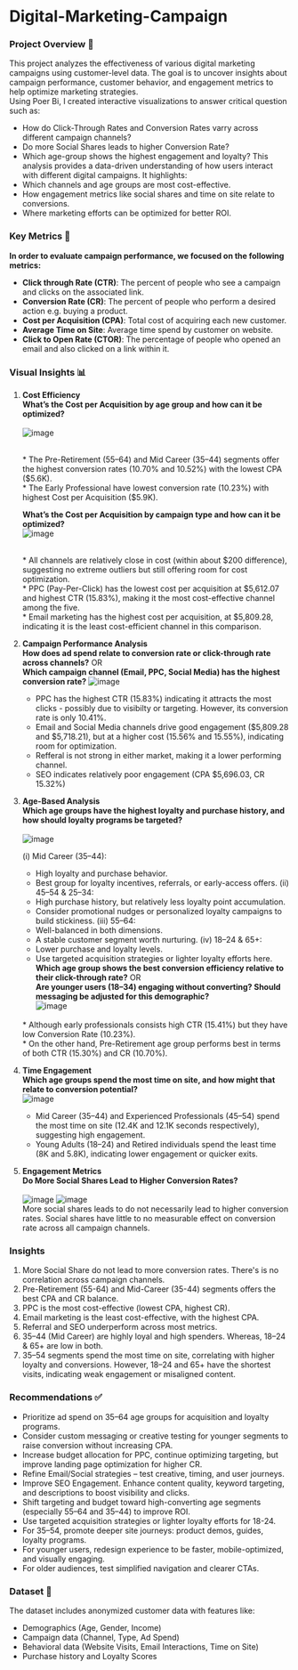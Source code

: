 # Digital-Marketing-Campaign
### Project Overview 📝
This project analyzes the effectiveness of various digital marketing campaigns using customer-level data. The goal is to uncover insights about campaign performance, customer behavior, and engagement metrics to help optimize marketing strategies.<br>
Using Poer Bi, I created interactive visualizations to answer critical question such as: <br>
* How do Click-Through Rates and Conversion Rates varry across different campaign channels? <br>
* Do more Social Shares leads to higher Conversion Rate? <br>
* Which age-group shows the highest engagement and loyalty?
This analysis provides a data-driven understanding of how users interact with different digital campaigns. It highlights:
* Which channels and age groups are most cost-effective.
* How engagement metrics like social shares and time on site relate to conversions.
* Where marketing efforts can be optimized for better ROI.
### Key Metrics 📌
**In order to evaluate campaign performance, we focused on the following metrics:** <br>
* **Click through Rate (CTR)**: The percent of people who see a campaign and clicks on the associated link. <br>
* **Conversion Rate (CR)**: The percent of people who perform a desired action e.g. buying a product. <br>
* **Cost per Acquisition (CPA)**: Total cost of acquiring each new customer.<br>
* **Average Time on Site**: Average time spend by customer on website. <br>
* **Click to Open Rate (CTOR)**: The percentage of people who opened an email and also clicked on a link within it.
### Visual Insights 📊
1. **Cost Efficiency**
   <br>**What’s the Cost per Acquisition by age group and how can it be optimized?** <br> <br>
   ![image](https://github.com/user-attachments/assets/d62eeee1-7cb5-476c-a00c-537ef17b940d)

   <br>
   * The Pre-Retirement (55–64) and Mid Career (35–44) segments offer the highest conversion rates (10.70% and 10.52%) with the lowest CPA ($5.6K). <br> 
   * The Early Professional have lowest conversion rate (10.23%) with highest Cost per Acquisition ($5.9K).
   
   **What’s the Cost per Acquisition by campaign type and how can it be optimized?**
   <br>
   ![image](https://github.com/user-attachments/assets/b2896266-645e-4510-8d3e-f6b6044e42db)

   <br>
   * All channels are relatively close in cost (within about $200 difference), suggesting no extreme outliers but still offering room for cost optimization. <br>
   * PPC (Pay-Per-Click) has the lowest cost per acquisition at $5,612.07 and highest CTR (15.83%), making it the most cost-effective channel among the five. <br>
   * Email marketing has the highest cost per acquisition, at $5,809.28, indicating it is the least cost-efficient channel in this comparison.
2. **Campaign Performance Analysis**
   <br> **How does ad spend relate to conversion rate or click-through rate across channels?** OR 
   <br> **Which campaign channel (Email, PPC, Social Media) has the highest conversion rate?**
   ![image](https://github.com/user-attachments/assets/410f731b-8591-4836-8a72-78bbe70869a5)
   <br>
   * PPC has the highest CTR (15.83%) indicating it attracts the most clicks - possibly due to visibilty or targeting. However, its conversion rate is only 10.41%. <br>
   * Email and Social Media channels drive good engagement ($5,809.28 and $5,718.21), but at a higher cost (15.56% and 15.55%), indicating room for optimization. <br>
   * Refferal is not strong in either market, making it a lower performing channel. <br>
   * SEO indicates relatively poor engagement (CPA $5,696.03, CR 15.32%)
 
3. **Age-Based Analysis**
   <br> **Which age groups have the highest loyalty and purchase history, and how should loyalty programs be targeted?** <br> <br>
   ![image](https://github.com/user-attachments/assets/30708f73-10fc-4979-a3c6-b176b0b43e06)

   (i) Mid Career (35–44):
   * High loyalty and purchase behavior.
   * Best group for loyalty incentives, referrals, or early-access offers.
   (ii) 45–54 & 25–34:
   * High purchase history, but relatively less loyalty point accumulation.
   * Consider promotional nudges or personalized loyalty campaigns to build stickiness.
   (iii) 55–64:
   * Well-balanced in both dimensions.
   * A stable customer segment worth nurturing.
   (iv) 18–24 & 65+:
   * Lower purchase and loyalty levels.
   * Use targeted acquisition strategies or lighter loyalty efforts here.
   <br> **Which age group shows the best conversion efficiency relative to their click-through rate?** OR <br>
   **Are younger users (18–34) engaging without converting? Should messaging be adjusted for this demographic?** <br>
   ![image](https://github.com/user-attachments/assets/4cbb6d7a-28f0-4299-9426-e7bc5f3e46d7)
   <br>
   * Although early professionals consists high CTR (15.41%) but they have low Conversion Rate (10.23%). <br>
   * On the other hand, Pre-Retirement age group performs best in terms of both CTR (15.30%) and CR (10.70%).

4. **Time Engagement**
   <br> **Which age groups spend the most time on site, and how might that relate to conversion potential?** <br>
   ![image](https://github.com/user-attachments/assets/14d43d3f-8b0e-4a62-8b80-5aac41c9b318)
   <br>
   * Mid Career (35–44) and Experienced Professionals (45–54) spend the most time on site (12.4K and 12.1K seconds respectively), suggesting high engagement. <br>
   * Young Adults (18–24) and Retired individuals spend the least time (8K and 5.8K), indicating lower engagement or quicker exits.
  
 5. **Engagement Metrics**
   <br>**Do More Social Shares Lead to Higher Conversion Rates?** <br> <br>
   ![image](https://github.com/user-attachments/assets/edca58ca-d198-46d1-8d09-9f81a9e2a49e)  ![image](https://github.com/user-attachments/assets/e98adc99-bf6e-4787-891a-7b052dace490)
   <br> More social shares leads to do not necessarily lead to higher conversion rates. Social shares have little to no measurable effect on conversion rate across all campaign channels.
### Insights
1. More Social Share do not lead to more conversion rates. There's is no correlation across campaign channels.
2. Pre-Retirement (55-64) and Mid-Career (35-44) segments offers the best CPA and CR balance.
3. PPC is the most cost-effective (lowest CPA, highest CR). <br>
4. Email marketing is the least cost-effective, with the highest CPA.
5. Referral and SEO underperform across most metrics.
6. 35–44 (Mid Career) are highly loyal and high spenders. Whereas, 18–24 & 65+ are low in both.
7. 35–54 segments spend the most time on site, correlating with higher loyalty and conversions. However, 18–24 and 65+ have the shortest visits, indicating weak engagement or misaligned content.
### Recommendations ✅
* Prioritize ad spend on 35–64 age groups for acquisition and loyalty programs. <br>
* Consider custom messaging or creative testing for younger segments to raise conversion without increasing CPA. <br>
* Increase budget allocation for PPC, continue optimizing targeting, but improve landing page optimization for higher CR. <br>
* Refine Email/Social strategies – test creative, timing, and user journeys.
* Improve SEO Engagement. Enhance content quality, keyword targeting, and descriptions to boost visibility and clicks. <br>
* Shift targeting and budget toward high-converting age segments (especially 55–64 and 35–44) to improve ROI. <br>
* Use targeted acquisition strategies or lighter loyalty efforts for 18-24.
* For 35–54, promote deeper site journeys: product demos, guides, loyalty programs.
* For younger users, redesign experience to be faster, mobile-optimized, and visually engaging.
* For older audiences, test simplified navigation and clearer CTAs.
### Dataset 📂
The dataset includes anonymized customer data with features like:<br>
* Demographics (Age, Gender, Income)
* Campaign data (Channel, Type, Ad Spend)
* Behavioral data (Website Visits, Email Interactions, Time on Site)
* Purchase history and Loyalty Scores

